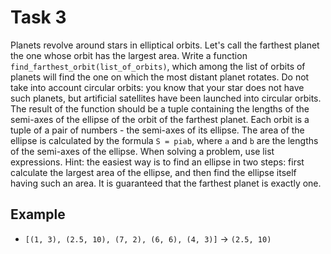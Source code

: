 # Task 3

Planets revolve around stars in elliptical orbits. Let's call the farthest planet
the one whose orbit has the largest area. Write a function `find_farthest_orbit(list_of_orbits)`,
which among the list of orbits of planets will find the one on which the most distant
planet rotates. Do not take into account circular orbits: you know that your star
does not have such planets, but artificial satellites have been launched into circular
orbits. The result of the function should be a tuple containing the lengths of the
semi-axes of the ellipse of the orbit of the farthest planet. Each orbit is a tuple
of a pair of numbers - the semi-axes of its ellipse. The area of the ellipse is calculated
by the formula `S = piab`, where `a` and `b` are the lengths of the semi-axes of
the ellipse. When solving a problem, use list expressions. Hint: the easiest way
is to find an ellipse in two steps: first calculate the largest area of the ellipse,
and then find the ellipse itself having such an area. It is guaranteed that the farthest
planet is exactly one.

## Example

- `[(1, 3), (2.5, 10), (7, 2), (6, 6), (4, 3)]` -> `(2.5, 10)`
